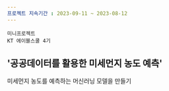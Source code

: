 ```yaml
---
프로젝트 지속기간 : 2023-09-11 ~ 2023-08-12
---
```

`미니프로젝트`  
`KT 에이블스쿨 4기`<br>
<h2>'공공데이터를 활용한 미세먼지 농도 예측'</h2>
미세먼지 농도를 예측하는 머신러닝 모델을 만들기
</div><br>

